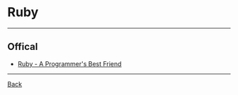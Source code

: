 # Ruby

---

## Offical

- [Ruby - A Programmer's Best Friend](https://www.ruby-lang.org/en/)

---

[Back](./../Program.md)
